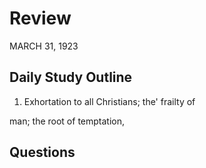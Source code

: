 # Review
MARCH 31, 1923

## Daily Study Outline

1. Exhortation to all Christians; the' frailty of

man; the root of temptation,

## Questions



